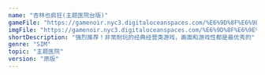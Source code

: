 ```yaml
---
name: "杏林也疯狂(主题医院台版)"
gameFile: "https://gamenoir.nyc3.digitaloceanspaces.com/%E6%9D%8F%E6%9E%97%E4%B9%9F%E7%96%AF%E7%8B%82%28%E4%B8%BB%E9%A2%98%E5%8C%BB%E9%99%A2%E5%8F%B0%E7%89%88%29/hospital.zip"
imgFile: "https://gamenoir.nyc3.digitaloceanspaces.com/%E6%9D%8F%E6%9E%97%E4%B9%9F%E7%96%AF%E7%8B%82%28%E4%B8%BB%E9%A2%98%E5%8C%BB%E9%99%A2%E5%8F%B0%E7%89%88%29/original.webp"
shortDescription: "强烈推荐！非常耐玩的经典经营类游戏，画面和游戏性都是最优秀的"
genre: "SIM"
topic: "主题医院"
version: "原版"
---
```

